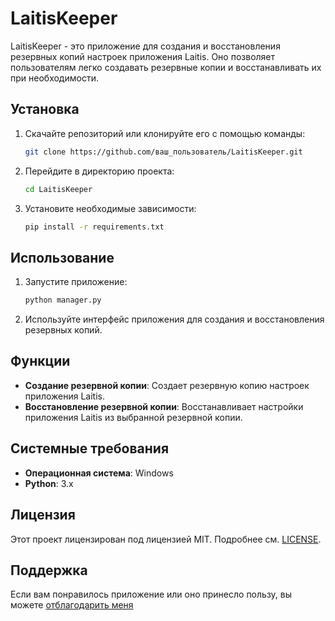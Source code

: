 # LaitisKeeper

LaitisKeeper - это приложение для создания и восстановления резервных копий настроек приложения Laitis. Оно позволяет пользователям легко создавать резервные копии и восстанавливать их при необходимости.

## Установка

1. Скачайте репозиторий или клонируйте его с помощью команды:
    ```sh
    git clone https://github.com/ваш_пользователь/LaitisKeeper.git
    ```

2. Перейдите в директорию проекта:
    ```sh
    cd LaitisKeeper
    ```

3. Установите необходимые зависимости:
    ```sh
    pip install -r requirements.txt
    ```

## Использование

1. Запустите приложение:
    ```sh
    python manager.py
    ```

2. Используйте интерфейс приложения для создания и восстановления резервных копий.

## Функции

- **Создание резервной копии**: Создает резервную копию настроек приложения Laitis.
- **Восстановление резервной копии**: Восстанавливает настройки приложения Laitis из выбранной резервной копии.

## Системные требования

- **Операционная система**: Windows
- **Python**: 3.x

## Лицензия

Этот проект лицензирован под лицензией MIT. Подробнее см. [LICENSE](LICENSE).

## Поддержка

Если вам понравилось приложение или оно принесло пользу, вы можете 
[отблагодарить меня](https://yoomoney.ru/bill/pay/174DUV8KMR3.241214)
